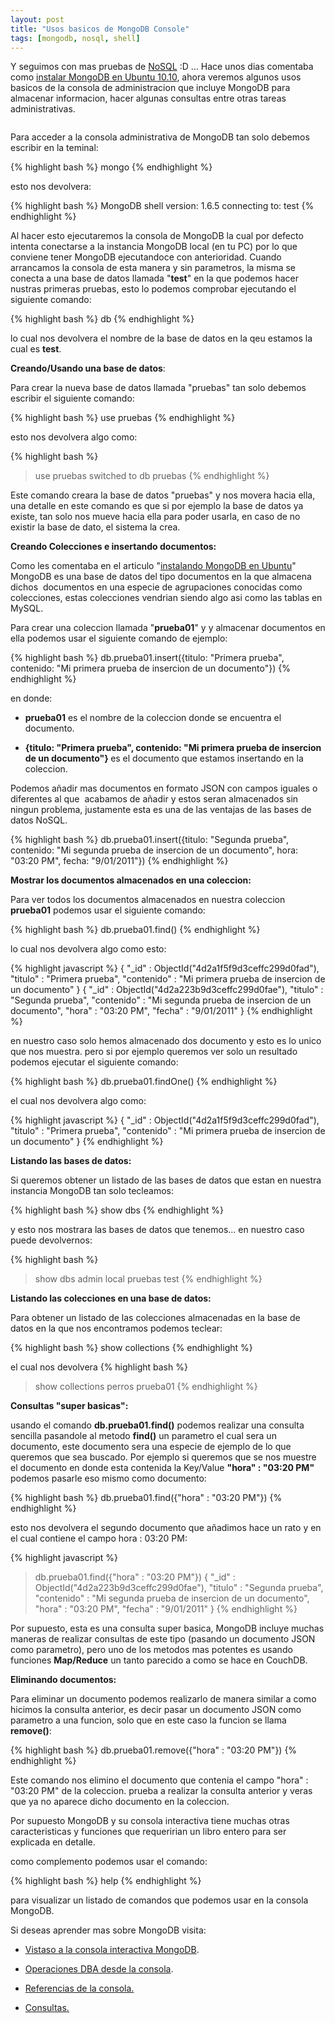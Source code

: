 ```yaml
---
layout: post
title: "Usos basicos de MongoDB Console"
tags: [mongodb, nosql, shell]
---
```


Y seguimos con mas pruebas de <a href="http://blog.jam.net.ve/category/nosql/">NoSQL</a> :D ... Hace unos dias comentaba como <a href="http://blog.jam.net.ve/2011/01/03/instalando-mongodb-en-ubuntu/">instalar MongoDB en Ubuntu 10.10</a>, ahora veremos algunos usos basicos de la consola de administracion que incluye MongoDB para almacenar informacion, hacer algunas consultas entre otras tareas administrativas.

<!-- more -->

<a href="http://imgur.com/ZgBVN"><img src="http://i.imgur.com/ZgBVNl.jpg" title="Hosted by imgur.com" alt="" /></a>

Para acceder a la consola administrativa de MongoDB tan solo debemos escribir en la teminal:

{% highlight bash %}
mongo
{% endhighlight %}

esto nos devolvera:

{% highlight bash %}
MongoDB shell version: 1.6.5
connecting to: test
{% endhighlight %}

Al hacer esto ejecutaremos la consola de MongoDB la cual por defecto intenta conectarse a la instancia MongoDB local (en tu PC) por lo que conviene tener MongoDB ejecutandoce con anterioridad. Cuando arrancamos la consola de esta manera y sin parametros, la misma se conecta a una base de datos llamada "<strong>test</strong>" en la que podemos hacer nustras primeras pruebas, esto lo podemos comprobar ejecutando el siguiente comando:

{% highlight bash %}
db
{% endhighlight %}

lo cual nos devolvera el nombre de la base de datos en la qeu estamos la cual es <strong>test</strong>.

<strong>Creando/Usando una base de datos</strong>:

Para crear la nueva base de datos llamada "pruebas" tan solo debemos escribir el siguiente comando:

{% highlight bash %}
use pruebas
{% endhighlight %}

esto nos devolvera algo como:

{% highlight bash %}
> use pruebas
switched to db pruebas
{% endhighlight %}

Este comando creara la base de datos "pruebas" y nos movera hacia ella, una detalle en este comando es que si por ejemplo la base de datos ya existe, tan solo nos mueve hacia ella para poder usarla, en caso de no existir la base de dato, el sistema la crea.

<strong>Creando Colecciones e insertando documentos:</strong>

Como les comentaba en el articulo "<a href="http://blog.jam.net.ve/2011/01/03/instalando-mongodb-en-ubuntu/">instalando MongoDB en Ubuntu</a>"  MongoDB es una base de datos del tipo documentos en la que almacena dichos  documentos en una especie de agrupaciones conocidas como colecciones, estas colecciones vendrian siendo algo asi como las tablas en MySQL.

Para crear una coleccion llamada "<strong>prueba01</strong>" y y almacenar documentos en ella podemos usar el siguiente comando de ejemplo:

{% highlight bash %}
db.prueba01.insert({titulo: "Primera prueba", contenido: "Mi primera prueba de insercion de un documento"})
{% endhighlight %}

en donde:

- <strong>prueba01</strong> es el nombre de la coleccion donde se encuentra el documento.

- <strong>{titulo: "Primera prueba", contenido: "Mi primera prueba de insercion de un documento"} </strong>es el documento que estamos insertando en la coleccion.

Podemos añadir mas documentos en formato JSON con campos iguales o diferentes al que  acabamos de añadir y estos seran almacenados sin ningun problema, justamente esta es una de las ventajas de las bases de datos NoSQL.

{% highlight bash %}
db.prueba01.insert({titulo: "Segunda prueba", contenido: "Mi segunda prueba de insercion de un documento", hora: "03:20 PM", fecha: "9/01/2011"})
{% endhighlight %}

**Mostrar los documentos almacenados en una coleccion:**

Para ver todos los documentos almacenados en nuestra coleccion <strong>prueba01</strong> podemos usar el siguiente comando:

{% highlight bash %}
db.prueba01.find()
{% endhighlight %}

lo cual nos devolvera algo como esto:

{% highlight javascript %}
{ "_id" : ObjectId("4d2a1f5f9d3ceffc299d0fad"), "titulo" : "Primera prueba", "contenido" : "Mi primera prueba de insercion de un documento" }
{ "_id" : ObjectId("4d2a223b9d3ceffc299d0fae"), "titulo" : "Segunda prueba", "contenido" : "Mi segunda prueba de insercion de un documento", "hora" : "03:20 PM", "fecha" : "9/01/2011" }
{% endhighlight %}

en nuestro caso solo hemos almacenado dos documento y esto es lo unico que nos muestra. pero si por ejemplo queremos ver solo un resultado podemos ejecutar el siguiente comando:

{% highlight bash %}
db.prueba01.findOne()
{% endhighlight %}

el cual nos devolvera algo como:

{% highlight javascript %}
{
 "_id" : ObjectId("4d2a1f5f9d3ceffc299d0fad"),
 "titulo" : "Primera prueba",
 "contenido" : "Mi primera prueba de insercion de un documento"
}
{% endhighlight %}

**Listando las bases de datos:**

Si queremos obtener un listado de las bases de datos que estan en nuestra instancia MongoDB tan solo tecleamos:

{% highlight bash %}
show dbs
{% endhighlight %}

y esto nos mostrara las bases de datos que tenemos... en nuestro caso puede devolvernos:

{% highlight bash %}
> show dbs
admin
local
pruebas
test
{% endhighlight %}

**Listando las colecciones en una base de datos:**

Para obtener un listado de las colecciones almacenadas en la base de datos en la que nos encontramos podemos teclear:

{% highlight bash %}
show collections
{% endhighlight %}

el cual nos devolvera
{% highlight bash %}
>show collections
perros
prueba01
{% endhighlight %}

**Consultas "super basicas":**

usando el comando <strong>db.prueba01.find()</strong> podemos realizar una consulta sencilla pasandole al metodo <strong>find()</strong> un parametro el cual sera un documento, este documento sera una especie de ejemplo de lo que queremos que sea buscado. Por ejemplo si queremos que se nos muestre el documento en donde esta contenida la Key/Value <strong>"hora" : "03:20 PM"</strong> podemos pasarle eso mismo como documento:

{% highlight bash %}
db.prueba01.find({"hora" : "03:20 PM"})
{% endhighlight %}

esto nos devolvera el segundo documento que añadimos hace un rato y en el cual contiene el campo hora : 03:20 PM:

{% highlight javascript %}
> db.prueba01.find({"hora" : "03:20 PM"})
{ "_id" : ObjectId("4d2a223b9d3ceffc299d0fae"), "titulo" : "Segunda prueba", "contenido" : "Mi segunda prueba de insercion de un documento", "hora" : "03:20 PM", "fecha" : "9/01/2011" }
{% endhighlight %}

Por supuesto, esta es una consulta super basica, MongoDB incluye muchas maneras de realizar consultas de este tipo (pasando un documento JSON como parametro), pero uno de los metodos mas potentes es usando funciones <strong>Map/Reduce</strong> un tanto parecido a como se hace en CouchDB.

**Eliminando documentos:**

Para eliminar un documento podemos realizarlo de manera similar a como hicimos la consulta anterior, es decir pasar un documento JSON como parametro a una funcion, solo que en este caso la funcion se llama <strong>remove()</strong>:

{% highlight bash %}
db.prueba01.remove({"hora" : "03:20 PM"})
{% endhighlight %}

Este comando nos elimino el documento que contenia el campo "hora" : "03:20 PM" de la coleccion. prueba a realizar la consulta anterior y veras que ya no aparece dicho documento en la coleccion.

Por supuesto MongoDB y su consola interactiva tiene muchas otras caracteristicas y funciones que requeririan un libro entero para ser explicada en detalle.

como complemento podemos usar el comando:

{% highlight bash %}
help
{% endhighlight %}

para visualizar un listado de comandos que podemos usar en la consola MongoDB.

Si deseas aprender mas sobre MongoDB visita:

- <a href="http://www.mongodb.org/display/DOCSES/Vistazo+a+la+consola+interactiva+MongoDB">Vistaso a la consola interactiva MongoDB</a>.

- <a href="http://www.mongodb.org/display/DOCSES/Operaciones+DBA+desde+la+consola">Operaciones DBA desde la consola</a>.

- <a href="http://www.mongodb.org/display/DOCSES/Referencia+de+la+consola+%28dbshell%29">Referencias de la consola.</a>

- <a href="http://www.mongodb.org/display/DOCSES/Consultar">Consultas.</a>
